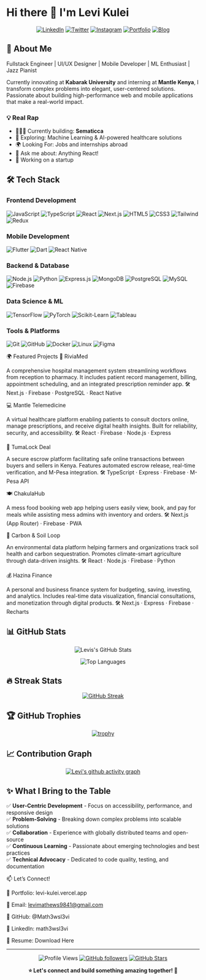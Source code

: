 # Hi there 👋 I'm Levi Kulei

<div align="center">
  
[![LinkedIn](https://img.shields.io/badge/LinkedIn-0077B5?style=for-the-badge&logo=linkedin&logoColor=white)](https://linkedin.com/in/fakii-ahmad)
[![Twitter](https://img.shields.io/badge/Twitter-1DA1F2?style=for-the-badge&logo=twitter&logoColor=white)](https://twitter.com/fakiiahmad)
[![Instagram](https://img.shields.io/badge/Instagram-E4405F?style=for-the-badge&logo=instagram&logoColor=white)](https://instagram.com/fakiiahmad)
[![Portfolio](https://img.shields.io/badge/Portfolio-FF5722?style=for-the-badge&logo=todoist&logoColor=white)](https://fakiiahmad.com)
[![Blog](https://img.shields.io/badge/Blog-FFA500?style=for-the-badge&logo=rss&logoColor=white)](https://blog.fakiiahmad.com)

</div>

## 🚀 About Me

Fullstack Engineer | UI/UX Designer | Mobile Developer | ML Enthusiast | Jazz Pianist

Currently innovating at **Kabarak University** and interning at **Mantle Kenya**, I transform complex problems into elegant, user-centered solutions. Passionate about building high-performance web and mobile applications that make a real-world impact.

### 💡 Real Rap
- 👨🏻‍💻 Currently building: **Sematicca**
- 🤖 Exploring: Machine Learning & AI-powered healthcare solutions
- 🌍 Looking For: Jobs and internships abroad
- 💬 Ask me about: Anything React!
- 🚀 Working on a startup


## 🛠️ Tech Stack

### Frontend Development
![JavaScript](https://img.shields.io/badge/JavaScript-F7DF1E?style=for-the-badge&logo=javascript&logoColor=black)
![TypeScript](https://img.shields.io/badge/TypeScript-007ACC?style=for-the-badge&logo=typescript&logoColor=white)
![React](https://img.shields.io/badge/React-20232A?style=for-the-badge&logo=react&logoColor=61DAFB)
![Next.js](https://img.shields.io/badge/Next.js-000000?style=for-the-badge&logo=nextdotjs&logoColor=white)
![HTML5](https://img.shields.io/badge/HTML5-E34F26?style=for-the-badge&logo=html5&logoColor=white)
![CSS3](https://img.shields.io/badge/CSS3-1572B6?style=for-the-badge&logo=css3&logoColor=white)
![Tailwind](https://img.shields.io/badge/Tailwind_CSS-38B2AC?style=for-the-badge&logo=tailwind-css&logoColor=white)
![Redux](https://img.shields.io/badge/Redux-593D88?style=for-the-badge&logo=redux&logoColor=white)

### Mobile Development
![Flutter](https://img.shields.io/badge/Flutter-02569B?style=for-the-badge&logo=flutter&logoColor=white)
![Dart](https://img.shields.io/badge/Dart-0175C2?style=for-the-badge&logo=dart&logoColor=white)
![React Native](https://img.shields.io/badge/React_Native-20232A?style=for-the-badge&logo=react&logoColor=61DAFB)

### Backend & Database
![Node.js](https://img.shields.io/badge/Node.js-43853D?style=for-the-badge&logo=node.js&logoColor=white)
![Python](https://img.shields.io/badge/Python-3776AB?style=for-the-badge&logo=python&logoColor=white)
![Express.js](https://img.shields.io/badge/Express.js-404D59?style=for-the-badge)
![MongoDB](https://img.shields.io/badge/MongoDB-4EA94B?style=for-the-badge&logo=mongodb&logoColor=white)
![PostgreSQL](https://img.shields.io/badge/PostgreSQL-316192?style=for-the-badge&logo=postgresql&logoColor=white)
![MySQL](https://img.shields.io/badge/MySQL-00000F?style=for-the-badge&logo=mysql&logoColor=white)
![Firebase](https://img.shields.io/badge/Firebase-039BE5?style=for-the-badge&logo=Firebase&logoColor=white)

### Data Science & ML
![TensorFlow](https://img.shields.io/badge/TensorFlow-FF6F00?style=for-the-badge&logo=tensorflow&logoColor=white)
![PyTorch](https://img.shields.io/badge/PyTorch-EE4C2C?style=for-the-badge&logo=pytorch&logoColor=white)
![Scikit-Learn](https://img.shields.io/badge/scikit--learn-F7931E?style=for-the-badge&logo=scikit-learn&logoColor=white)
![Tableau](https://img.shields.io/badge/Tableau-E97627?style=for-the-badge&logo=Tableau&logoColor=white)

### Tools & Platforms
![Git](https://img.shields.io/badge/Git-F05032?style=for-the-badge&logo=git&logoColor=white)
![GitHub](https://img.shields.io/badge/GitHub-100000?style=for-the-badge&logo=github&logoColor=white)
![Docker](https://img.shields.io/badge/Docker-2496ED?style=for-the-badge&logo=docker&logoColor=white)
![Linux](https://img.shields.io/badge/Linux-FCC624?style=for-the-badge&logo=linux&logoColor=black)
![Figma](https://img.shields.io/badge/Figma-F24E1E?style=for-the-badge&logo=figma&logoColor=white)

🌍 Featured Projects
🏥 RiviaMed

A comprehensive hospital management system streamlining workflows from reception to pharmacy.
It includes patient record management, billing, appointment scheduling, and an integrated prescription reminder app.
🛠️ Next.js · Firebase · PostgreSQL · React Native

💻 Mantle Telemedicine

A virtual healthcare platform enabling patients to consult doctors online, manage prescriptions, and receive digital health insights.
Built for reliability, security, and accessibility.
🛠️ React · Firebase · Node.js · Express

🤝 TumaLock Deal

A secure escrow platform facilitating safe online transactions between buyers and sellers in Kenya.
Features automated escrow release, real-time verification, and M-Pesa integration.
🛠️ TypeScript · Express · Firebase · M-Pesa API

🍽️ ChakulaHub

A mess food booking web app helping users easily view, book, and pay for meals while assisting mess admins with inventory and orders.
🛠️ Next.js (App Router) · Firebase · PWA

🌿 Carbon & Soil Loop

An environmental data platform helping farmers and organizations track soil health and carbon sequestration.
Promotes climate-smart agriculture through data-driven insights.
🛠️ React · Node.js · Firebase · Python

💰 Hazina Finance

A personal and business finance system for budgeting, saving, investing, and analytics.
Includes real-time data visualization, financial consultations, and monetization through digital products.
🛠️ Next.js · Express · Firebase · Recharts
## 📊 GitHub Stats

<div align="center">
  
![Levis's GitHub Stats](https://github-readme-stats.vercel.app/api?username=Math3wsl3vi&show_icons=true&theme=tokyonight&hide_border=true&count_private=true)

![Top Languages](https://github-readme-stats.vercel.app/api/top-langs/?username=Math3wsl3vi&layout=compact&theme=tokyonight&hide_border=true&langs_count=8)

</div>

## 🔥 Streak Stats

<div align="center">
  
[![GitHub Streak](https://github-readme-streak-stats.herokuapp.com/?user=Math3wsl3vi&theme=tokyonight&hide_border=true)](https://git.io/streak-stats)

</div>

## 🏆 GitHub Trophies

<div align="center">
  
[![trophy](https://github-profile-trophy.vercel.app/?username=Math3wsl3vi&theme=tokyonight&no-frame=true&row=1&column=7)](https://github.com/ryo-ma/github-profile-trophy)

</div>

## 📈 Contribution Graph

<div align="center">
  
[![Levi's github activity graph](https://github-readme-activity-graph.vercel.app/graph?username=Math3wsl3vi&theme=tokyo-night&hide_border=true)](https://github.com/ashutosh00710/github-readme-activity-graph)

</div>

## ✨ What I Bring to the Table

✅ **User-Centric Development** - Focus on accessibility, performance, and responsive design  
✅ **Problem-Solving** - Breaking down complex problems into scalable solutions  
✅ **Collaboration** - Experience with globally distributed teams and open-source  
✅ **Continuous Learning** - Passionate about emerging technologies and best practices  
✅ **Technical Advocacy** - Dedicated to code quality, testing, and documentation

📫 Let’s Connect!

💼 Portfolio: levi-kulei.vercel.app

📧 Email: levimathews9841@gmail.com


🔗 GitHub: @Math3wsl3vi

💼 LinkedIn: math3wsl3vi

📄 Resume: Download Here

---

<div align="center">
  
![Profile Views](https://komarev.com/ghpvc/?username=Math3wsl3vi&color=blueviolet&style=for-the-badge)
[![GitHub followers](https://img.shields.io/github/followers/Math3wsl3vi?style=for-the-badge&color=blue)](https://github.com/Math3wsl3vi)
[![GitHub Stars](https://img.shields.io/github/stars/Math3wsl3vi?style=for-the-badge&color=yellow)](https://github.com/Math3wsl3vi)

**⭐ Let's connect and build something amazing together! 🚀**

</div>
